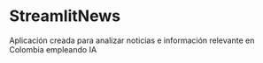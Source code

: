 # StreamlitNews
Aplicación creada para analizar noticias e información relevante en Colombia empleando IA
